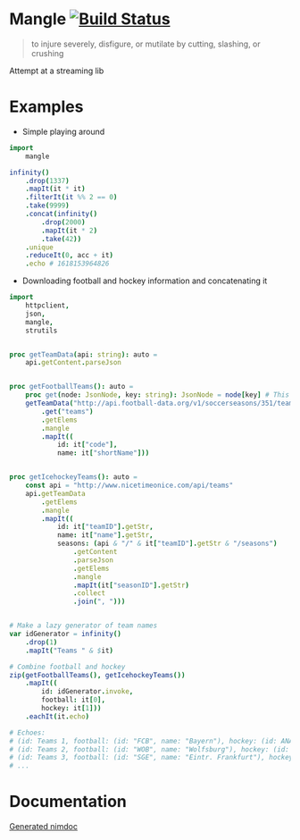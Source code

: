 Mangle [![Build Status](https://travis-ci.org/baabelfish/mangle.svg?branch=master)](https://travis-ci.org/baabelfish/mangle)
======

> to injure severely, disfigure, or mutilate by cutting, slashing, or crushing

Attempt at a streaming lib

# Examples

- Simple playing around

```nim
import
    mangle

infinity()
    .drop(1337)
    .mapIt(it * it)
    .filterIt(it %% 2 == 0)
    .take(9999)
    .concat(infinity()
        .drop(2000)
        .mapIt(it * 2)
        .take(42))
    .unique
    .reduceIt(0, acc + it)
    .echo # 1618153964826
```

- Downloading football and hockey information and concatenating it

```nim
import
    httpclient,
    json,
    mangle,
    strutils


proc getTeamData(api: string): auto =
    api.getContent.parseJson


proc getFootballTeams(): auto =
    proc get(node: JsonNode, key: string): JsonNode = node[key] # This should really be in the json module
    getTeamData("http://api.football-data.org/v1/soccerseasons/351/teams")
        .get("teams")
        .getElems
        .mangle
        .mapIt((
            id: it["code"],
            name: it["shortName"]))


proc getIcehockeyTeams(): auto =
    const api = "http://www.nicetimeonice.com/api/teams"
    api.getTeamData
        .getElems
        .mangle
        .mapIt((
            id: it["teamID"].getStr,
            name: it["name"].getStr,
            seasons: (api & "/" & it["teamID"].getStr & "/seasons")
                .getContent
                .parseJson
                .getElems
                .mangle
                .mapIt(it["seasonID"].getStr)
                .collect
                .join(", ")))


# Make a lazy generator of team names
var idGenerator = infinity()
    .drop(1)
    .mapIt("Teams " & $it)

# Combine football and hockey
zip(getFootballTeams(), getIcehockeyTeams())
    .mapIt((
        id: idGenerator.invoke,
        football: it[0],
        hockey: it[1]))
    .eachIt(it.echo)

# Echoes:
# (id: Teams 1, football: (id: "FCB", name: "Bayern"), hockey: (id: ANA, name: Anaheim Ducks, seasons: 20112012, 20122013, 20132014, 20142015))          
# (id: Teams 2, football: (id: "WOB", name: "Wolfsburg"), hockey: (id: ARI, name: Arizona Coyotes, seasons: 20112012, 20122013, 20132014, 20142015))     
# (id: Teams 3, football: (id: "SGE", name: "Eintr. Frankfurt"), hockey: (id: BOS, name: Boston Bruins, seasons: 20112012, 20122013, 20132014, 20142015))
# ...

```

# Documentation
[Generated nimdoc](https://htmlpreview.github.io/?https://raw.githubusercontent.com/baabelfish/mangle/master/mangle.html)
